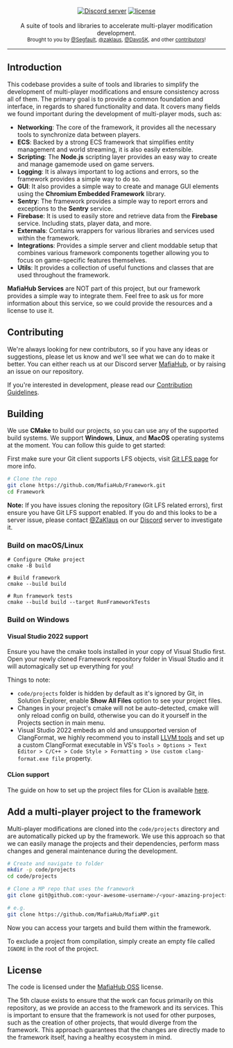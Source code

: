 <div align="center">
    <a href="https://discord.gg/eBQ4QHX"><img src="https://img.shields.io/discord/402098213114347520.svg" alt="Discord server" /></a>
    <a href="LICENSE.md"><img src="https://img.shields.io/badge/License-MafiaHub%20OSS-blue" alt="license" /></a>
</div>

<br />
<div align="center">
  A suite of tools and libraries to accelerate multi-player modification development.
</div>

<div align="center">
  <sub>
    Brought to you by <a href="https://github.com/Segfaultd">@Segfault</a>,
    <a href="https://github.com/zaklaus">@zaklaus</a>,
    <a href="https://github.com/DavoSK">@DavoSK</a>,
    and other <a href="https://github.com/MafiaHub/Framework/graphs/contributors">contributors</a>!
  </sub>
</div>
<hr/>

## Introduction

This codebase provides a suite of tools and libraries to simplify the development of multi-player modifications and ensure consistency across all of them. The primary goal is to provide a common foundation and interface, in regards to shared functionality and data. It covers many fields we found important during the development of multi-player mods, such as:
* **Networking**: The core of the framework, it provides all the necessary tools to synchronize data between players.
* **ECS**: Backed by a strong ECS framework that simplifies entity management and world streaming, it is also easily extensible.
* **Scripting**: The **Node.js** scripting layer provides an easy way to create and manage gamemode used on game servers.
* **Logging**: It is always important to log actions and errors, so the framework provides a simple way to do so.
* **GUI**: It also provides a simple way to create and manage GUI elements using the **Chromium Embedded Framework** library.
* **Sentry**: The framework provides a simple way to report errors and exceptions to the **Sentry** service.
* **Firebase**: It is used to easily store and retrieve data from the **Firebase** service. Including stats, player data, and more.
* **Externals**: Contains wrappers for various libraries and services used within the framework.
* **Integrations**: Provides a simple server and client moddable setup that combines various framework components together allowing you to focus on game-specific features themselves.
* **Utils**: It provides a collection of useful functions and classes that are used throughout the framework.

**MafiaHub Services** are NOT part of this project, but our framework provides a simple way to integrate them. Feel free to ask us for more information about this service, so we could provide the resources and a license to use it.

## Contributing

We're always looking for new contributors, so if you have any ideas or suggestions, please let us know and we'll see what we can do to make it better. You can either reach us at our Discord server [MafiaHub](https://discord.gg/c6gW9yRXZH), or by raising an issue on our repository.

If you're interested in development, please read our [Contribution Guidelines](.github/CONTRIBUTING.md).

## Building

We use **CMake** to build our projects, so you can use any of the supported build systems. We support **Windows**, **Linux**, and **MacOS** operating systems at the moment. You can follow this guide to get started:

First make sure your Git client supports LFS objects, visit [Git LFS page](https://git-lfs.github.com/) for more info.

```sh
# Clone the repo
git clone https://github.com/MafiaHub/Framework.git
cd Framework
```
**Note:** If you have issues cloning the repository (Git LFS related errors), first ensure you have Git LFS support enabled. If you do and this looks to be a server issue, please contact [@ZaKlaus](https://github.com/zaklaus) on our [Discord](https://discord.gg/eBQ4QHX) server to investigate it.

### Build on macOS/Linux
```
# Configure CMake project
cmake -B build

# Build framework
cmake --build build

# Run framework tests
cmake --build build --target RunFrameworkTests
```

### Build on Windows

#### Visual Studio 2022 support

Ensure you have the cmake tools installed in your copy of Visual Studio first.
Open your newly cloned Framework repository folder in Visual Studio and it will automagically set up everything for you!

Things to note:
- `code/projects` folder is hidden by default as it's ignored by Git, in Solution Explorer, enable **Show All Files** option to see your project files.
- Changes in your project's cmake will not be auto-detected, cmake will only reload config on build, otherwise you can do it yourself in the Projects section in main menu.
- Visual Studio 2022 embeds an old and unsupported version of ClangFormat, we highly recommend you to install [LLVM tools](https://releases.llvm.org/download.html) and set up a custom ClangFormat executable in VS's `Tools > Options > Text Editor > C/C++ > Code Style > Formatting > Use custom clang-format.exe file` property.

#### CLion support

The guide on how to set up the project files for CLion is available [here](.github/CLION_GUIDE.md).

## Add a multi-player project to the framework

Multi-player modifications are cloned into the `code/projects` directory and are automatically picked up by the framework. We use this approach so that we can easily manage the projects and their dependencies, perform mass changes and general maintenance during the development.

```sh
# Create and navigate to folder
mkdir -p code/projects
cd code/projects

# Clone a MP repo that uses the framework
git clone git@github.com:<your-awesome-username>/<your-amazing-project>.git

# e.g.
git clone https://github.com/MafiaHub/MafiaMP.git
```

Now you can access your targets and build them within the framework.

To exclude a project from compilation, simply create an empty file called `IGNORE` in the root of the project.

## License

The code is licensed under the [MafiaHub OSS](LICENSE.txt) license.

The 5th clause exists to ensure that the work can focus primarily on this repository, as we provide an access to the framework and its services. This is important to ensure that the framework is not used for other purposes, such as the creation of other projects, that would diverge from the framework. This approach guarantees that the changes are directly made to the framework itself, having a healthy ecosystem in mind.
